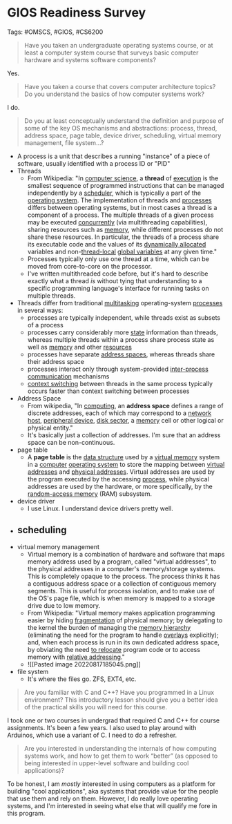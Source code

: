 # GIOS Readiness Survey
Tags: #OMSCS, #GIOS, #CS6200

> Have you taken an undergraduate operating systems course, or at least a computer system course that surveys basic computer hardware and systems software components?

Yes.

> Have you taken a course that covers computer architecture topics? Do you understand the basics of how computer systems work?

I do.

> Do you at least conceptually understand the definition and purpose of some of the key OS mechanisms and abstractions: process, thread, address space, page table, device driver, scheduling, virtual memory management, file system...?

- A process is a unit that describes a running "instance" of a piece of software, usually identified with a process ID or "PID"
- Threads
	- From Wikipedia: "In [computer science](https://en.wikipedia.org/wiki/Computer_science "Computer science"), a **thread** of [execution](https://en.wikipedia.org/wiki/Execution_(computing) "Execution (computing)") is the smallest sequence of programmed instructions that can be managed independently by a [scheduler](https://en.wikipedia.org/wiki/Scheduling_(computing) "Scheduling (computing)"), which is typically a part of the [operating system](https://en.wikipedia.org/wiki/Operating_system "Operating system"). The implementation of threads and [processes](https://en.wikipedia.org/wiki/Process_(computing) "Process (computing)") differs between operating systems, but in most cases a thread is a component of a process. The multiple threads of a given process may be executed [concurrently](https://en.wikipedia.org/wiki/Concurrent_computation "Concurrent computation") (via multithreading capabilities), sharing resources such as [memory](https://en.wikipedia.org/wiki/Shared_memory_(interprocess_communication) "Shared memory (interprocess communication)"), while different processes do not share these resources. In particular, the threads of a process share its executable code and the values of its [dynamically allocated](https://en.wikipedia.org/wiki/Memory_management#HEAP "Memory management") variables and non-[thread-local](https://en.wikipedia.org/wiki/Thread-local_storage "Thread-local storage") [global variables](https://en.wikipedia.org/wiki/Global_variable "Global variable") at any given time."
	- Processes typically only use one thread at a time, which can be moved from core-to-core on the processor.
	- I've written multithreaded code before, but it's hard to describe exactly what a thread _is_ without tying that understanding to a specific programming language's interface for running tasks on multiple threads.
- Threads differ from traditional [multitasking](https://en.wikipedia.org/wiki/Computer_multitasking "Computer multitasking") operating-system [processes](https://en.wikipedia.org/wiki/Process_(computing) "Process (computing)") in several ways:
	- processes are typically independent, while threads exist as subsets of a process
	- processes carry considerably more [state](https://en.wikipedia.org/wiki/State_(computer_science) "State (computer science)") information than threads, whereas multiple threads within a process share process state as well as [memory](https://en.wikipedia.org/wiki/Computer_storage "Computer storage") and other [resources](https://en.wikipedia.org/wiki/Resource_(computer_science) "Resource (computer science)")
	- processes have separate [address spaces](https://en.wikipedia.org/wiki/Address_space "Address space"), whereas threads share their address space
	- processes interact only through system-provided [inter-process communication](https://en.wikipedia.org/wiki/Inter-process_communication "Inter-process communication") mechanisms
	- [context switching](https://en.wikipedia.org/wiki/Context_switch "Context switch") between threads in the same process typically occurs faster than context switching between processes
- Address Space
	- From wikipedia, "In [computing](https://en.wikipedia.org/wiki/Computing "Computing"), an **address space** defines a range of discrete addresses, each of which may correspond to a [network host](https://en.wikipedia.org/wiki/Network_host "Network host"), [peripheral device](https://en.wikipedia.org/wiki/Peripheral_device "Peripheral device"), [disk sector](https://en.wikipedia.org/wiki/Disk_sector "Disk sector"), a [memory](https://en.wikipedia.org/wiki/Computer_data_storage "Computer data storage") cell or other logical or physical entity."
	- It's basically just a collection of addresses. I'm sure that an address space can be non-continuous.
- page table
	- A **page table** is the [data structure](https://en.wikipedia.org/wiki/Data_structure "Data structure") used by a [virtual memory](https://en.wikipedia.org/wiki/Virtual_memory "Virtual memory") system in a [computer](https://en.wikipedia.org/wiki/Computer "Computer") [operating system](https://en.wikipedia.org/wiki/Operating_system "Operating system") to store the mapping between [virtual addresses](https://en.wikipedia.org/wiki/Virtual_address "Virtual address") and [physical addresses](https://en.wikipedia.org/wiki/Physical_address "Physical address"). Virtual addresses are used by the program executed by the accessing [process](https://en.wikipedia.org/wiki/Process_(computing) "Process (computing)"), while physical addresses are used by the hardware, or more specifically, by the [random-access memory](https://en.wikipedia.org/wiki/Random-access_memory "Random-access memory") (RAM) subsystem.
- device driver
	- I use Linux. I understand device drivers pretty well.
- scheduling
	- 
- virtual memory management
	- Virtual memory is a combination of hardware and software that maps memory address used by a program, called "virtual addresses", to the physical addresses in a computer's memory/storage systems. This is completely opaque to the process. The process thinks it has a contiguous address space or a collection of contiguous memory segments. This is useful for process isolation, and to make use of the OS's page file, which is when memory is mapped to a storage drive due to low memory.
	- From Wikipedia: "Virtual memory makes application programming easier by hiding [fragmentation](https://en.wikipedia.org/wiki/Fragmentation_(computer) "Fragmentation (computer)") of physical memory; by delegating to the kernel the burden of managing the [memory hierarchy](https://en.wikipedia.org/wiki/Computer_data_storage#Hierarchy_of_storage "Computer data storage") (eliminating the need for the program to handle [overlays](https://en.wikipedia.org/wiki/Overlay_(programming) "Overlay (programming)") explicitly); and, when each process is run in its own dedicated address space, by obviating the need [to relocate](https://en.wikipedia.org/wiki/Relocation_(computer_science) "Relocation (computer science)") program code or to access memory with [relative addressing](https://en.wikipedia.org/wiki/Addressing_mode#PC-relative "Addressing mode")."
	- ![[Pasted image 20220817185045.png]]
- file system
	- It's where the files go. ZFS, EXT4, etc.

> Are you familiar with C and C++? Have you programmed in a Linux environment? This introductory lesson should give you a better idea of the practical skills you will need for this course.

I took one or two courses in undergrad that required C and C++ for course assignments. It's been a few years. I also used to play around with Arduinos, which use a variant of C. I need to do a refresher.

> Are you interested in understanding the internals of how computing systems work, and how to get them to work “better” (as opposed to being interested in upper-level software and building cool applications)?

To be honest, I am *mostly* interested in using computers as a platform for building "cool applications", aka systems that provide value for the people that use them and rely on them. However, I do really love operating systems, and I'm interested in seeing what else that will qualify me fore in this program.